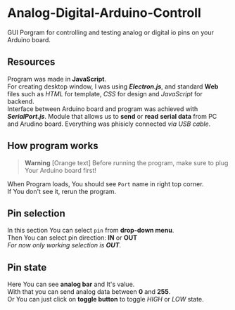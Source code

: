 # Analog-Digital-Arduino-Controll
GUI Porgram for controlling and testing analog or digital io pins on your Arduino board.

## Resources
Program was made in **JavaScript**. <br />
For creating desktop window, I was using ***Electron.js***, and standard **Web** files such as *HTML* for template, *CSS* for design and *JavaScript* for backend.<br />
Interface between Arduino board and program was achieved with ***SerialPort.js***. Module that allows us to **send** or **read** **serial data** from PC and Arudino board. Everything was phisicly connected *via USB cable*.

## How program works
> **Warning**
> [Orange text] Before running the program, make sure to plug Your Arduino board first!

When Program loads, You should see `Port` name in right top corner. <br />
If You don't see it, rerun the program.

## Pin selection
In this section You can select `pin` from **drop-down menu**.<br />
Then You can select pin direction: **IN** or **OUT**<br />
*For now only working selection is **OUT**.*

## Pin state
Here You can see **analog bar** and It's value.<br />
With that you can send analog data between **0** and **255**.<br />
Or You can just click on **toggle button** to toggle *HIGH* or *LOW* state.
